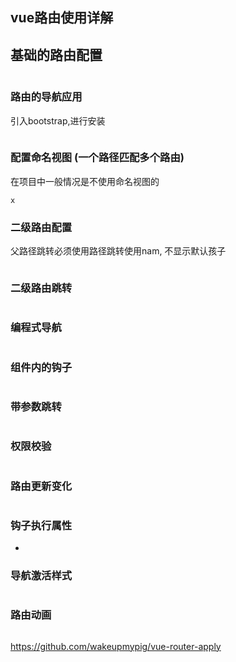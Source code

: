 ## vue路由使用详解

## 基础的路由配置

```

```

### 路由的导航应用

引入bootstrap,进行安装

```

```

### 配置命名视图 (一个路径匹配多个路由)

在项目中一般情况是不使用命名视图的

```
x
```

### 二级路由配置

父路径跳转必须使用路径跳转使用nam, 不显示默认孩子

```

```

### 二级路由跳转

```

```

### 编程式导航

```

```

### 组件内的钩子

```

```

### 带参数跳转

```

```

### 权限校验

```

```

### 路由更新变化

```

```

### 钩子执行属性

- ​

### 导航激活样式

```

```

### 路由动画

```

```

https://github.com/wakeupmypig/vue-router-apply